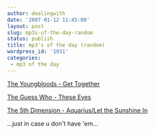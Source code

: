 ```yaml
---
author: dealingwith
date: '2007-01-12 11:45:00'
layout: post
slug: mp3s-of-the-day-random
status: publish
title: mp3's of the day (random)
wordpress_id: '1931'
categories:
 - mp3 of the day
---
```


[The Youngbloods - Get Together][1]

[The Guess Who - These Eyes][2]

[The 5th Dimension - Aquarius/Let the Sunshine In][3]

...just in case u don't have 'em...

   [1]: http://danielsjourney.com/blog/files/2007/01/05%20Get%20Together.mp3

   [2]: http://danielsjourney.com/blog/files/2007/01/09%20These%20Eyes.mp3

   [3]: http://danielsjourney.com/blog/files/2007/01/10%20Aquarius-Let%20the%20Sunshine%20In.mp3


